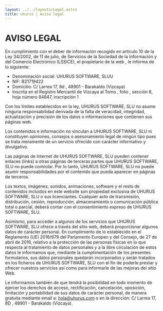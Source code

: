 ```yaml
---
layout: ../../layouts/Legal.astro
title: uhurus | Aviso legal
---
```


# AVISO LEGAL

En cumplimiento con el deber de información recogido en artículo 10 de la Ley
34/2002, de 11 de julio, de Servicios de la Sociedad de la Información y del Comercio
Electrónico (LSSICE), el propietario de la web , le informa de lo siguiente:

- Denominación social: UHURUS SOFTWARE, SLUU
- NIF: B21719422
- Domicilio: C/ Larrea 17, 8d , 48901 - Barakaldo (Vizcaya)
- Inscrita en el Registro Mercantil de Vizcaya al Tomo , folio , sección 8, hoja
  número 84847, inscripción 1

Con los límites establecidos en la ley, UHURUS SOFTWARE, SLU no asume ninguna
responsabilidad derivada de la falta de veracidad, integridad, actualización y
precisión de los datos o informaciones que contienen sus páginas web.

Los contenidos e información no vinculan a UHURUS SOFTWARE, SLU ni constituyen
opiniones, consejos o asesoramiento legal de ningún tipo pues se trata meramente
de un servicio ofrecido con carácter informativo y divulgativo.

Las páginas de Internet de UHURUS SOFTWARE, SLU pueden contener enlaces (links) a
otras páginas de terceras partes que UHURUS SOFTWARE, SLU no puede controlar. Por
lo tanto, UHURUS SOFTWARE, SLU no puede asumir responsabilidades por el contenido
que pueda aparecer en páginas de terceros.

Los textos, imágenes, sonidos, animaciones, software y el resto de contenidos
incluidos en este website son propiedad exclusiva de UHURUS SOFTWARE, SLU o sus
licenciantes. Cualquier acto de transmisión, distribución, cesión, reproducción,
almacenamiento o comunicación pública total o parcial, deberá contar con el
consentimiento expreso de UHURUS SOFTWARE, SLU.

Asimismo, para acceder a algunos de los servicios que UHURUS SOFTWARE, SLU ofrece
a través del sitio web, deberá proporcionar algunos datos de carácter personal. En
cumplimiento de lo establecido en el Reglamento (UE) 2016/679 del Parlamento
Europeo y del Consejo, de 27 de abril de 2016, relativo a la protección de las personas físicas en lo que respecta al tratamiento de datos personales y a la libre circulación
de estos datos le informamos que, mediante la cumplimentación de los presentes
formularios, sus datos personales quedarán incorporados y serán tratados en los
ficheros de UHURUS SOFTWARE, SLU con el fin de poderle prestar y ofrecer nuestros
servicios así como para informarle de las mejoras del sitio Web.

Le informamos también de que tendrá la posibilidad en todo momento de ejercer
los derechos de acceso, rectificación, cancelación, oposición, limitación y
portabilidad de sus datos de carácter personal, de manera gratuita mediante email
a: hola@uhurus.com o en la dirección: C/ Larrea 17, 8D , 48901 - Barakaldo (Vizcaya).
